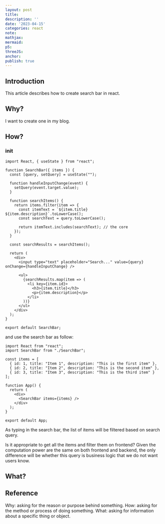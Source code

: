 ```yaml
---
layout: post
title:
description: ''
date: '2023-04-15'
categories: react
note:
mathjax:
mermaid:
p5:
threeJS:
anchor:
publish: true
---
```


## Introduction

This article describes how to create search bar in react.

## Why?

I want to create one in my blog.

## How?

### init

```JSX
import React, { useState } from "react";

function SearchBar({ items }) {
  const [query, setQuery] = useState("");
  
  function handleInputChange(event) {
    setQuery(event.target.value);
  }
  
  function searchItems() {
    return items.filter(item => {
      const itemText = `${item.title} ${item.description}`.toLowerCase();
      const searchText = query.toLowerCase();
      
      return itemText.includes(searchText); // the core
    });
  }
  
  const searchResults = searchItems();
  
  return (
    <div>
      <input type="text" placeholder="Search..." value={query} onChange={handleInputChange} />
      
      <ul>
        {searchResults.map(item => (
          <li key={item.id}>
            <h3>{item.title}</h3>
            <p>{item.description}</p>
          </li>
        ))}
      </ul>
    </div>
  );
}

export default SearchBar;
```

and use the search bar as follow:

```JSX
import React from "react";
import SearchBar from "./SearchBar";

const items = [
  { id: 1, title: "Item 1", description: "This is the first item" },
  { id: 2, title: "Item 2", description: "This is the second item" },
  { id: 3, title: "Item 3", description: "This is the third item" }
];

function App() {
  return (
    <div>
      <SearchBar items={items} />
    </div>
  );
}

export default App;
```

As typing in the search bar, the list of items will be filtered based on search query.

Is it appropriate to get all the items and filter them on frontend? Given the computation power are the same on both frontend and backend, the only difference will be whether this query is business logic that we do not want users know.

## What?



## Reference

Why: asking for the reason or purpose behind something.
How: asking for the method or process of doing something.
What: asking for information about a specific thing or object.
